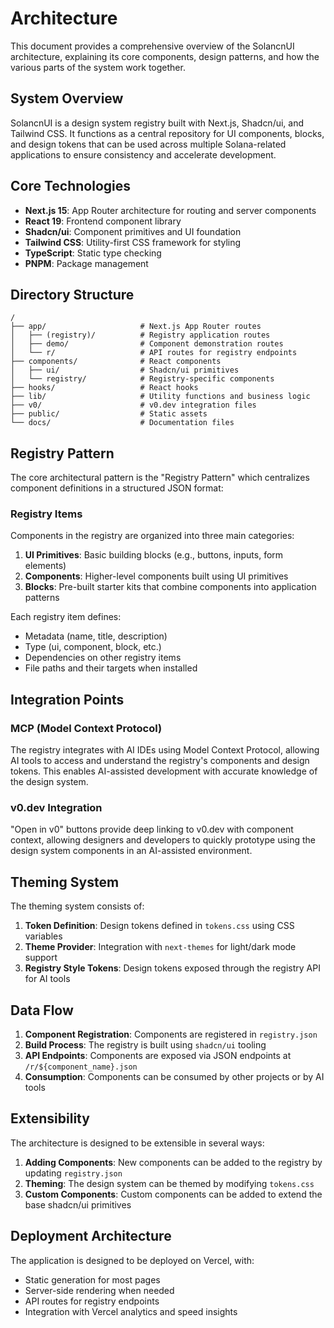 # Architecture

This document provides a comprehensive overview of the SolancnUI architecture, explaining its core components, design patterns, and how the various parts of the system work together.

## System Overview

SolancnUI is a design system registry built with Next.js, Shadcn/ui, and Tailwind CSS. It functions as a central repository for UI components, blocks, and design tokens that can be used across multiple Solana-related applications to ensure consistency and accelerate development.

## Core Technologies

- **Next.js 15**: App Router architecture for routing and server components
- **React 19**: Frontend component library
- **Shadcn/ui**: Component primitives and UI foundation
- **Tailwind CSS**: Utility-first CSS framework for styling
- **TypeScript**: Static type checking
- **PNPM**: Package management

## Directory Structure

```
/
├── app/                     # Next.js App Router routes
│   ├── (registry)/          # Registry application routes
│   ├── demo/                # Component demonstration routes
│   └── r/                   # API routes for registry endpoints
├── components/              # React components
│   ├── ui/                  # Shadcn/ui primitives
│   └── registry/            # Registry-specific components
├── hooks/                   # React hooks
├── lib/                     # Utility functions and business logic
├── v0/                      # v0.dev integration files
├── public/                  # Static assets
└── docs/                    # Documentation files
```

## Registry Pattern

The core architectural pattern is the "Registry Pattern" which centralizes component definitions in a structured JSON format:

### Registry Items

Components in the registry are organized into three main categories:

1. **UI Primitives**: Basic building blocks (e.g., buttons, inputs, form elements)
2. **Components**: Higher-level components built using UI primitives
3. **Blocks**: Pre-built starter kits that combine components into application patterns

Each registry item defines:
- Metadata (name, title, description)
- Type (ui, component, block, etc.)
- Dependencies on other registry items
- File paths and their targets when installed

## Integration Points

### MCP (Model Context Protocol)

The registry integrates with AI IDEs using Model Context Protocol, allowing AI tools to access and understand the registry's components and design tokens. This enables AI-assisted development with accurate knowledge of the design system.

### v0.dev Integration

"Open in v0" buttons provide deep linking to v0.dev with component context, allowing designers and developers to quickly prototype using the design system components in an AI-assisted environment.

## Theming System

The theming system consists of:

1. **Token Definition**: Design tokens defined in `tokens.css` using CSS variables
2. **Theme Provider**: Integration with `next-themes` for light/dark mode support
3. **Registry Style Tokens**: Design tokens exposed through the registry API for AI tools

## Data Flow

1. **Component Registration**: Components are registered in `registry.json`
2. **Build Process**: The registry is built using `shadcn/ui` tooling
3. **API Endpoints**: Components are exposed via JSON endpoints at `/r/${component_name}.json`
4. **Consumption**: Components can be consumed by other projects or by AI tools

## Extensibility

The architecture is designed to be extensible in several ways:

1. **Adding Components**: New components can be added to the registry by updating `registry.json`
2. **Theming**: The design system can be themed by modifying `tokens.css`
3. **Custom Components**: Custom components can be added to extend the base shadcn/ui primitives

## Deployment Architecture

The application is designed to be deployed on Vercel, with:

- Static generation for most pages
- Server-side rendering when needed
- API routes for registry endpoints
- Integration with Vercel analytics and speed insights
